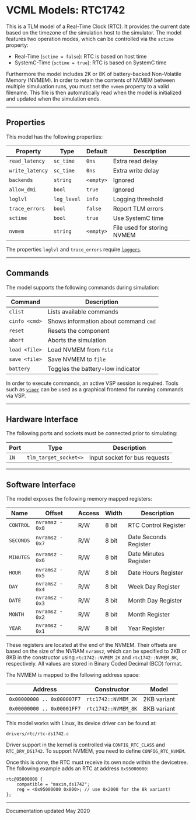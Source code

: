 # VCML Models: RTC1742
This is a TLM model of a Real-Time Clock (RTC). It provides the current date
based on the timezone of the simulation host to the simulator. The model
features two operation modes, which can be controlled via the `sctime` property:

* Real-Time (`sctime = false`): RTC is based on host time
* SystemC-Time (`sctime = true`): RTC is based on SystemC time

Furthermore the model includes 2K or 8K of battery-backed Non-Volatile Memory
(NVMEM). In order to retain the contents of NVMEM between multiple simuluation
runs, you must set the `nvmem` property to a valid filename. This file is then
automatically read when the model is initialized and updated when the
simulation ends.

----
## Properties
This model has the following properties:

| Property        | Type        | Default    | Description                   |
| --------------- | ----------- | ---------- | ----------------------------- |
| `read_latency`  | `sc_time`   | `0ns`      | Extra read delay              |
| `write_latency` | `sc_time`   | `0ns`      | Extra write delay             |
| `backends`      | `string`    | `<empty>`  | Ignored                       |
| `allow_dmi`     | `bool`      | `true`     | Ignored                       |
| `loglvl`        | `log_level` | `info`     | Logging threshold             |
| `trace_errors`  | `bool`      | `false`    | Report TLM errors             |
| `sctime`        | `bool`      | `true`     | Use SystemC time              |
| `nvmem`         | `string`    | `<empty>`  | File used for storing NVMEM   |

The properties `loglvl` and `trace_errors` require [`loggers`](../logging.md).

----
## Commands
The model supports the following commands during simulation:

| Command       | Description                           |
| ------------- | ------------------------------------- |
| `clist`       | Lists available commands              |
| `cinfo <cmd>` | Shows information about command `cmd` |
| `reset`       | Resets the component                  |
| `abort`       | Aborts the simulation                 |
| `load <file>` | Load NVMEM from `file`                |
| `save <file>` | Save NVMEM to `file`                  |
| `battery`     | Toggles the battery-low indicator     |

In order to execute commands, an active VSP session is required. Tools such
as [`viper`](https://www.machineware.de) can be used as a graphical frontend
for running commands via VSP.

----
## Hardware Interface
The following ports and sockets must be connected prior to simulating:

| Port  | Type                  | Description                   |
| ----- | --------------------- | ----------------------------- |
| `IN`  | `tlm_target_socket<>` | Input socket for bus requests |

----
## Software Interface
The model exposes the following memory mapped registers:

| Name      | Offset          | Access | Width | Description           |
| --------- | --------------- | ------ | ----- | --------------------- |
| `CONTROL` | `nvramsz - 0x8` |  R/W   | 8 bit | RTC Control Register  |
| `SECONDS` | `nvramsz - 0x7` |  R/W   | 8 bit | Date Seconds Register |
| `MINUTES` | `nvramsz - 0x6` |  R/W   | 8 bit | Date Minutes Register |
| `HOUR`    | `nvramsz - 0x5` |  R/W   | 8 bit | Date Hours Register   |
| `DAY`     | `nvramsz - 0x4` |  R/W   | 8 bit | Week Day Register     |
| `DATE`    | `nvramsz - 0x3` |  R/W   | 8 bit | Month Day Register    |
| `MONTH`   | `nvramsz - 0x2` |  R/W   | 8 bit | Month Register        |
| `YEAR`    | `nvramsz - 0x1` |  R/W   | 8 bit | Year Register         |

These registers are located at the end of the NVMEM. Their offsets are based
on the size of the NVRAM `nvramsz`, which can be specified to 2KB or 8KB
in the constructor using `rtc1742::NVMEM_2K` and `rtc1742::NVMEM_8K`,
respectively. All values are stored in Binary Coded Decimal (BCD) format.

The NVMEM is mapped to the following address space:

| Address                    | Constructor         | Model       |
| -------------------------- | ------------------- | ----------- |
| `0x00000000 .. 0x000007F7` | `rtc1742::NVMEM_2K` | 2KB variant |
| `0x00000000 .. 0x00001FF7` | `rtc1742::NVMEM_8K` | 8KB variant |

This model works with Linux, its device driver can be found at:
```
drivers/rtc/rtc-ds1742.c
```
Driver support in the kernel is controlled via `CONFIG_RTC_CLASS` and
`RTC_DRV_DS1742`. To support NVMEM, you need to define `CONFIG_RTC_NVMEM`.

Once this is done, the RTC must receive its own node within the devicetree. The
following example adds an RTC at address `0x95000000`:

```
rtc@95000000 {
    compatible = "maxim,ds1742";
    reg = <0x95000000 0x800>; // use 0x2000 for the 8k variant!
};

```

----
Documentation updated May 2020
